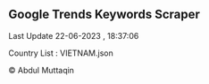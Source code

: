 

## Google Trends Keywords Scraper 
 
Last Update 22-06-2023 , 18:37:06

Country List :
VIETNAM.json



© Abdul Muttaqin 
